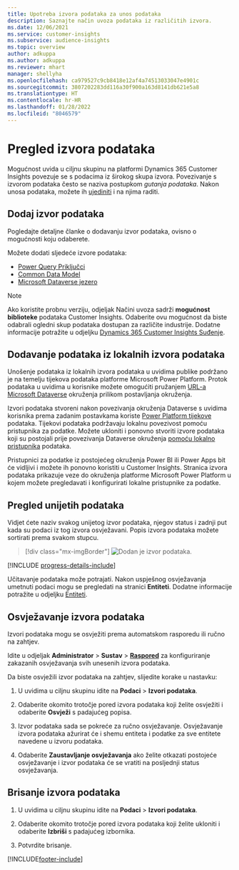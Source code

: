 ```yaml
---
title: Upotreba izvora podataka za unos podataka
description: Saznajte način uvoza podataka iz različitih izvora.
ms.date: 12/06/2021
ms.service: customer-insights
ms.subservice: audience-insights
ms.topic: overview
author: adkuppa
ms.author: adkuppa
ms.reviewer: mhart
manager: shellyha
ms.openlocfilehash: ca979527c9cb8418e12af4a74513033047e4901c
ms.sourcegitcommit: 3807202283dd116a30f900a163d8141db621e5a8
ms.translationtype: HT
ms.contentlocale: hr-HR
ms.lasthandoff: 01/28/2022
ms.locfileid: "8046579"
---
```

# <a name="data-sources-overview"></a>Pregled izvora podataka



Mogućnost uvida u ciljnu skupinu na platformi Dynamics 365 Customer Insights povezuje se s podacima iz širokog skupa izvora. Povezivanje s izvorom podataka često se naziva postupkom *gutanja podataka*. Nakon unosa podataka, možete ih [ujediniti](data-unification.md) i na njima raditi.

## <a name="add-a-data-source"></a>Dodaj izvor podataka

Pogledajte detaljne članke o dodavanju izvor podataka, ovisno o mogućnosti koju odaberete.

Možete dodati sljedeće izvore podataka:

- [Power Query Priključci](connect-power-query.md)
- [Common Data Model](connect-common-data-model.md)
- [Microsoft Dataverse jezero](connect-dataverse-managed-lake.md)

> [!NOTE]
> Ako koristite probnu verziju, odjeljak Načini uvoza sadrži **mogućnost biblioteke** podataka Customer Insights. Odaberite ovu mogućnost da biste odabrali ogledni skup podataka dostupan za različite industrije. Dodatne informacije potražite u odjeljku [Dynamics 365 Customer Insights Suđenje](../trial-signup.md).

## <a name="add-data-from-on-premises-data-sources"></a>Dodavanje podataka iz lokalnih izvora podataka

Unošenje podataka iz lokalnih izvora podataka u uvidima publike podržano je na temelju tijekova podataka platforme Microsoft Power Platform. Protok podataka u uvidima u korisnike možete omogućiti pružanjem [URL-a Microsoft Dataverse](create-environment.md) okruženja prilikom postavljanja okruženja.

Izvori podataka stvoreni nakon povezivanja okruženja Dataverse s uvidima korisnika prema zadanim postavkama koriste [Power Platform tijekove](/power-query/dataflows/overview-dataflows-across-power-platform-dynamics-365) podataka. Tijekovi podataka podržavaju lokalnu povezivost pomoću pristupnika za podatke. Možete ukloniti i ponovno stvoriti izvore podataka koji su postojali prije povezivanja Dataverse okruženja [pomoću lokalno pristupnika](/data-integration/gateway/service-gateway-app) podataka.

Pristupnici za podatke iz postojećeg okruženja Power BI ili Power Apps bit će vidljivi i možete ih ponovno koristiti u Customer Insights. Stranica izvora podataka prikazuje veze do okruženja platforme Microsoft Power Platform u kojem možete pregledavati i konfigurirati lokalne pristupnike za podatke.

## <a name="review-ingested-data"></a>Pregled unijetih podataka

Vidjet ćete naziv svakog unijetog izvor podataka, njegov status i zadnji put kada su podaci iz tog izvora osvježavani. Popis izvora podataka možete sortirati prema svakom stupcu.

> [!div class="mx-imgBorder"]
> ![Dodan je izvor podataka.](media/configure-data-datasource-added.png "Dodan je izvor podataka")

[!INCLUDE [progress-details-include](../includes/progress-details-pane.md)]

Učitavanje podataka može potrajati. Nakon uspješnog osvježavanja umetnuti podaci mogu se pregledati na stranici **Entiteti**. Dodatne informacije potražite u odjeljku [Entiteti](entities.md).

## <a name="refresh-a-data-source"></a>Osvježavanje izvora podataka

Izvori podataka mogu se osvježiti prema automatskom rasporedu ili ručno na zahtjev. 

Idite u odjeljak **Administrator** > **Sustav** > [**Raspored**](system.md#schedule-tab) za konfiguriranje zakazanih osvježavanja svih unesenih izvora podataka.

Da biste osvježili izvor podataka na zahtjev, slijedite korake u nastavku:

1. U uvidima u ciljnu skupinu idite na **Podaci** > **Izvori podataka**.

2. Odaberite okomito trotočje pored izvora podataka koji želite osvježiti i odaberite **Osvježi** s padajućeg popisa.

3. Izvor podataka sada se pokreće za ručno osvježavanje. Osvježavanje izvora podataka ažurirat će i shemu entiteta i podatke za sve entitete navedene u izvoru podataka.

4. Odaberite **Zaustavljanje osvježavanja** ako želite otkazati postojeće osvježavanje i izvor podataka će se vratiti na posljednji status osvježavanja.

## <a name="delete-a-data-source"></a>Brisanje izvora podataka

1. U uvidima u ciljnu skupinu idite na **Podaci** > **Izvori podataka**.

2. Odaberite okomito trotočje pored izvora podataka koji želite ukloniti i odaberite **Izbriši** s padajućeg izbornika.

3. Potvrdite brisanje.


[!INCLUDE[footer-include](../includes/footer-banner.md)]
